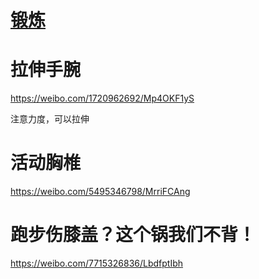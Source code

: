 # [锻炼](https://github.com/noteMay/blog/issues/32)

# 拉伸手腕

<https://weibo.com/1720962692/Mp4OKF1yS>

注意力度，可以拉伸

# 活动胸椎

<https://weibo.com/5495346798/MrriFCAng>

# 跑步伤膝盖？这个锅我们不背！

<https://weibo.com/7715326836/LbdfptIbh>
